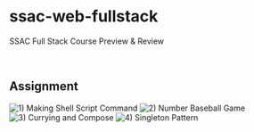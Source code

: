 # ssac-web-fullstack
SSAC Full Stack Course Preview &amp; Review

<br>

## **Assignment**
![1) Making Shell Script Command](https://github.com/neungs-2/ssac-web-fullstack/tree/main/assignment/week2)
![2) Number Baseball Game](https://github.com/neungs-2/ssac-web-fullstack/tree/main/assignment/week3)
![3) Currying and Compose](https://github.com/neungs-2/ssac-web-fullstack/tree/main/assignment/es6-transform-es5)
![4) Singleton Pattern](https://github.com/neungs-2/ssac-web-fullstack/tree/main/assignment/Singleton)
